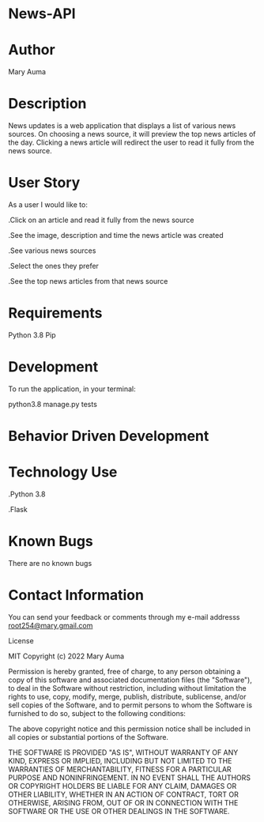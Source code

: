 # News-API
# Author
Mary Auma
# Description
News updates is a web application that displays a list of various news sources. On choosing a news source, it will preview the top news articles of the day. Clicking a news article will redirect the user to read it fully from the news source. 
# User Story
As a user I would like to:

.Click on an article and read it fully from the news source

.See the image, description and time the news article was created

.See various news sources

.Select the ones they prefer

.See the top news articles from that news source
# Requirements
Python 3.8
Pip
# Development
To run the application, in your terminal:

 python3.8 manage.py tests
# Behavior Driven Development
# Technology Use 
.Python 3.8

.Flask
# Known Bugs 
There are no known bugs
# Contact Information
You can send your feedback or comments through my e-mail addresss root254@mary.gmail.com

License

MIT Copyright (c) 2022 Mary Auma

Permission is hereby granted, free of charge, to any person obtaining a copy of this software and associated documentation files (the "Software"), to deal in the Software without restriction, including without limitation the rights to use, copy, modify, merge, publish, distribute, sublicense, and/or sell copies of the Software, and to permit persons to whom the Software is furnished to do so, subject to the following conditions:

The above copyright notice and this permission notice shall be included in all copies or substantial portions of the Software.

THE SOFTWARE IS PROVIDED "AS IS", WITHOUT WARRANTY OF ANY KIND, EXPRESS OR IMPLIED, INCLUDING BUT NOT LIMITED TO THE WARRANTIES OF MERCHANTABILITY, FITNESS FOR A PARTICULAR PURPOSE AND NONINFRINGEMENT. IN NO EVENT SHALL THE AUTHORS OR COPYRIGHT HOLDERS BE LIABLE FOR ANY CLAIM, DAMAGES OR OTHER LIABILITY, WHETHER IN AN ACTION OF CONTRACT, TORT OR OTHERWISE, ARISING FROM, OUT OF OR IN CONNECTION WITH THE SOFTWARE OR THE USE OR OTHER DEALINGS IN THE SOFTWARE.

